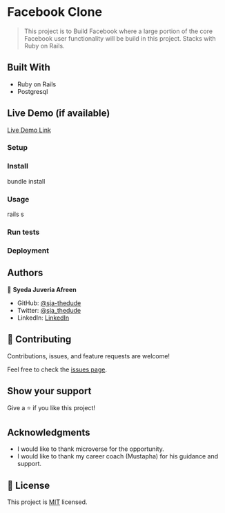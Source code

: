 # Facebook Clone

> This project is to Build Facebook where a large portion of the core Facebook user functionality will be build in this project. Stacks with Ruby on Rails.

## Built With

- Ruby on Rails
- Postgresql

## Live Demo (if available)

[Live Demo Link](https://livedemo.com)

### Setup


### Install
bundle install

### Usage
rails s


### Run tests


### Deployment


## Authors

👤 **Syeda Juveria Afreen**

- GitHub: [@sja-thedude](https://github.com/)
- Twitter: [@sja_thedude](https://twitter.com/)
- LinkedIn: [LinkedIn](https://linkedin.com/in/)

## 🤝 Contributing

Contributions, issues, and feature requests are welcome!

Feel free to check the [issues page](../../issues/).

## Show your support

Give a ⭐️ if you like this project!

## Acknowledgments

- I would like to thank microverse for the opportunity.
- I would like to thank my career coach (Mustapha) for his guidance and support.

## 📝 License

This project is [MIT](./MIT.md) licensed.
